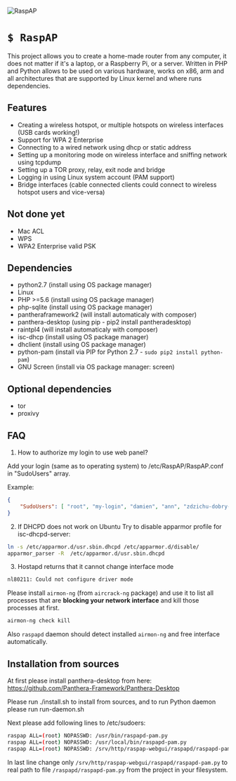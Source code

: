 ![RaspAP](http://i.imgur.com/xeKD93p.png)
# `$ RaspAP`

This project allows you to create a home-made router from any computer, it does not matter if it's a laptop, or a Raspberry Pi, or a server.
Written in PHP and Python allows to be used on various hardware, works on x86, arm and all architectures that are supported by Linux kernel
and where runs dependencies.

## Features
- Creating a wireless hotspot, or multiple hotspots on wireless interfaces (USB cards working!)
- Support for WPA 2 Enterprise
- Connecting to a wired network using dhcp or static address
- Setting up a monitoring mode on wireless interface and sniffing network using tcpdump
- Setting up a TOR proxy, relay, exit node and bridge
- Logging in using Linux system account (PAM support)
- Bridge interfaces (cable connected clients could connect to wireless hotspot users and vice-versa)

## Not done yet
- Mac ACL
- WPS
- WPA2 Enterprise valid PSK

## Dependencies

- python2.7 (install using OS package manager)
- Linux
- PHP >=5.6 (install using OS package manager)
- php-sqlite (install using OS package manager)
- pantheraframework2 (will install automaticaly with composer)
- panthera-desktop (using pip - pip2 install pantheradesktop)
- raintpl4 (will install automaticaly with composer)
- isc-dhcp (install using OS package manager)
- dhclient (install using OS package manager)
- python-pam (install via PIP for Python 2.7 - `sudo pip2 install python-pam`)
- GNU Screen (install via OS package manager: screen)

## Optional dependencies
- tor
- proxivy

## FAQ

1. How to authorize my login to use web panel?

Add your login (same as to operating system) to /etc/RaspAP/RaspAP.conf in "SudoUsers" array.

Example:
```json
{
    "SudoUsers": [ "root", "my-login", "damien", "ann", "zdzichu-dobry-admin" ]
}
```

2. If DHCPD does not work on Ubuntu
Try to disable apparmor profile for isc-dhcpd-server:

```bash
ln -s /etc/apparmor.d/usr.sbin.dhcpd /etc/apparmor.d/disable/
apparmor_parser -R  /etc/apparmor.d/usr.sbin.dhcpd
```

3. Hostapd returns that it cannot change interface mode

```bash
nl80211: Could not configure driver mode
```

Please install `airmon-ng` (from `aircrack-ng` package) and use it to list all processes that are **blocking your network interface** and kill those processes at first.

```bash
airmon-ng check kill
```

Also `raspapd` daemon should detect installed `airmon-ng` and free interface automatically.

## Installation from sources
At first please install panthera-desktop from here: https://github.com/Panthera-Framework/Panthera-Desktop

Please run ./install.sh to install from sources,
and to run Python daemon please run run-daemon.sh

Next please add following lines to /etc/sudoers:

```bash
raspap ALL=(root) NOPASSWD: /usr/bin/raspapd-pam.py
raspap ALL=(root) NOPASSWD: /usr/local/bin/raspapd-pam.py
raspap ALL=(root) NOPASSWD: /srv/http/raspap-webgui/raspapd/raspapd-pam.py
```

In last line change only `/srv/http/raspap-webgui/raspapd/raspapd-pam.py` to real path to file `/raspapd/raspapd-pam.py` from the project in your filesystem.